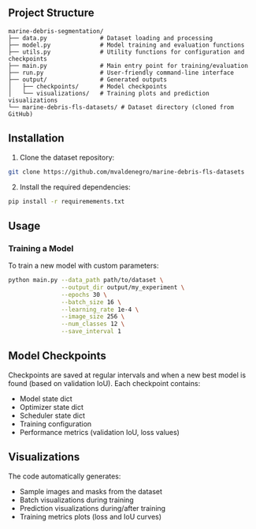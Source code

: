 ## Project Structure

```
marine-debris-segmentation/
├── data.py               # Dataset loading and processing
├── model.py              # Model training and evaluation functions
├── utils.py              # Utility functions for configuration and checkpoints
├── main.py               # Main entry point for training/evaluation
├── run.py                # User-friendly command-line interface
├── output/               # Generated outputs
│   ├── checkpoints/      # Model checkpoints
│   └── visualizations/   # Training plots and prediction visualizations
└── marine-debris-fls-datasets/ # Dataset directory (cloned from GitHub)
```

## Installation

1. Clone the dataset repository:
```bash
git clone https://github.com/mvaldenegro/marine-debris-fls-datasets
```

2. Install the required dependencies:
```bash
pip install -r requiremements.txt
```

## Usage

### Training a Model

To train a new model with custom parameters:

```bash
python main.py --data_path path/to/dataset \
               --output_dir output/my_experiment \
               --epochs 30 \
               --batch_size 16 \
               --learning_rate 1e-4 \
               --image_size 256 \
               --num_classes 12 \
               --save_interval 1
```


## Model Checkpoints

Checkpoints are saved at regular intervals and when a new best model is found (based on validation IoU). Each checkpoint contains:

- Model state dict
- Optimizer state dict
- Scheduler state dict
- Training configuration
- Performance metrics (validation IoU, loss values)

## Visualizations

The code automatically generates:

- Sample images and masks from the dataset
- Batch visualizations during training
- Prediction visualizations during/after training
- Training metrics plots (loss and IoU curves)

